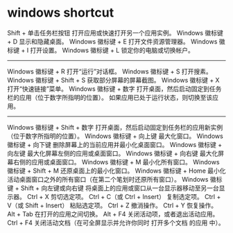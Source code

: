 # windows shortcut

Shift + 单击任务栏按钮 打开应用或快速打开另一个应用实例。
Windows 徽标键  + D 显示和隐藏桌面。
Windows 徽标键  + E 打开文件资源管理器。
Windows 徽标键  + I 打开设置。
Windows 徽标键  + L 锁定你的电脑或切换帐户。

---

Windows 徽标键  + R 打开“运行”对话框。
Windows 徽标键  + S 打开搜素。
Windows 徽标键  + Shift + S 获取部分屏幕的屏幕截图。
Windows 徽标键  + X 打开“快速链接”菜单。
Windows 徽标键  + 数字 打开桌面，然后启动固定到任务栏的应用（位于数字所指明的位置）。 如果应用已处于运行状态，则切换至该应用。

---

Windows 徽标键  + Shift + 数字 打开桌面，然后启动固定到任务栏的应用新实例（位于数字所指明的位置）。
Windows 徽标键  + 向上键 最大化窗口。
Windows 徽标键  + 向下键 删除屏幕上的当前应用并最小化桌面窗口。
Windows 徽标键  + 向左键 最大化屏幕左侧的应用或桌面窗口。
Windows 徽标键  + 向右键 最大化屏幕右侧的应用或桌面窗口。
Windows 徽标键  + M 最小化所有窗口。
Windows 徽标键  + Shift + M 还原桌面上的最小化窗口。
Windows 徽标键  + Home 最小化活动桌面窗口之外的所有窗口（在第二个笔划时还原所有窗口）。
Windows 徽标键  + Shift + 向左键或向右键 将桌面上的应用或窗口从一台显示器移动至另一台显示器。
Ctrl + X 剪切选定项。
Ctrl + C（或 Ctrl + Insert） 复制选定项。
Ctrl + V（或 Shift + Insert） 粘贴选定项。
Ctrl + Z 撤消操作。
Ctrl + Y 恢复操作。
Alt + Tab 在打开的应用之间切换。
Alt + F4 关闭活动项，或者退出活动应用。
Ctrl + F4 关闭活动文档（在可全屏显示并允许你同时 打开多个文档 的应用 中）。
